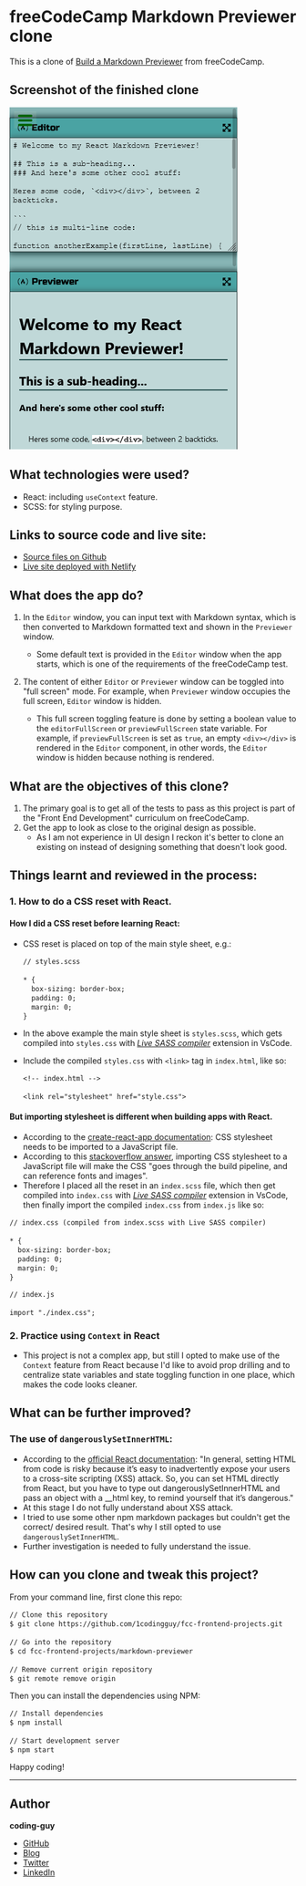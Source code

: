 # freeCodeCamp Markdown Previewer clone

This is a clone of [Build a Markdown Previewer](https://www.freecodecamp.org/learn/front-end-libraries/front-end-libraries-projects/build-a-markdown-previewer) from freeCodeCamp.

## Screenshot of the finished clone

![screenshot](./fcc-markdown-screenshot.png)

## What technologies were used?

- React: including `useContext` feature.
- SCSS: for styling purpose.

## Links to source code and live site:

- [Source files on Github](https://github.com/1codingguy/fcc-frontend-projects/tree/main/markdown-previewer)
- [Live site deployed with Netlify](https://fcc-react-markdown.netlify.app/)

## What does the app do?

1. In the `Editor` window, you can input text with Markdown syntax, which is then converted to Markdown formatted text and shown in the `Previewer` window.

   - Some default text is provided in the `Editor` window when the app starts, which is one of the requirements of the freeCodeCamp test.

2. The content of either `Editor` or `Previewer` window can be toggled into "full screen" mode. For example, when `Previewer` window occupies the full screen, `Editor` window is hidden.
   - This full screen toggling feature is done by setting a boolean value to the `editorFullScreen` or `previewFullScreen` state variable. For example, if `previewFullScreen` is set as `true`, an empty `<div></div>` is rendered in the `Editor` component, in other words, the `Editor` window is hidden because nothing is rendered.

## What are the objectives of this clone?

1. The primary goal is to get all of the tests to pass as this project is part of the "Front End Development" curriculum on freeCodeCamp.
2. Get the app to look as close to the original design as possible.
   - As I am not experience in UI design I reckon it's better to clone an existing on instead of designing something that doesn't look good.

## Things learnt and reviewed in the process:

### 1. How to do a CSS reset with React.

#### How I did a CSS reset before learning React:

- CSS reset is placed on top of the main style sheet, e.g.:

  ```
  // styles.scss

  * {
    box-sizing: border-box;
    padding: 0;
    margin: 0;
  }
  ```

- In the above example the main style sheet is `styles.scss`, which gets compiled into `styles.css` with [_Live SASS compiler_](https://marketplace.visualstudio.com/items?itemName=ritwickdey.live-sass) extension in VsCode.
- Include the compiled `styles.css` with `<link>` tag in `index.html`, like so:

  ```
  <!-- index.html -->

  <link rel="stylesheet" href="style.css">
  ```

#### But importing stylesheet is different when building apps with React.

- According to the [create-react-app documentation](https://create-react-app.dev/docs/adding-a-stylesheet): CSS stylesheet needs to be imported to a JavaScript file.
- According to this [stackoverflow answer](https://stackoverflow.com/questions/41676054/how-to-add-fonts-to-create-react-app-based-projects), importing CSS stylesheet to a JavaScript file will make the CSS "goes through the build pipeline, and can reference fonts and images".
- Therefore I placed all the reset in an `index.scss` file, which then get compiled into `index.css` with [_Live SASS compiler_](https://marketplace.visualstudio.com/items?itemName=ritwickdey.live-sass) extension in VsCode, then finally import the compiled `index.css` from `index.js` like so:

```
// index.css (compiled from index.scss with Live SASS compiler)

* {
  box-sizing: border-box;
  padding: 0;
  margin: 0;
}
```

```
// index.js

import "./index.css";
```

### 2. Practice using `Context` in React

- This project is not a complex app, but still I opted to make use of the `Context` feature from React because I'd like to avoid prop drilling and to centralize state variables and state toggling function in one place, which makes the code looks cleaner.

## What can be further improved?

### The use of `dangerouslySetInnerHTML`:

- According to the [official React documentation](https://reactjs.org/docs/dom-elements.html#dangerouslysetinnerhtml): "In general, setting HTML from code is risky because it’s easy to inadvertently expose your users to a cross-site scripting (XSS) attack. So, you can set HTML directly from React, but you have to type out dangerouslySetInnerHTML and pass an object with a \_\_html key, to remind yourself that it’s dangerous."
- At this stage I do not fully understand about XSS attack.
- I tried to use some other npm markdown packages but couldn't get the correct/ desired result. That's why I still opted to use `dangerouslySetInnerHTML`.
- Further investigation is needed to fully understand the issue.


## How can you clone and tweak this project?

From your command line, first clone this repo:

```
// Clone this repository
$ git clone https://github.com/1codingguy/fcc-frontend-projects.git

// Go into the repository
$ cd fcc-frontend-projects/markdown-previewer

// Remove current origin repository
$ git remote remove origin

```

Then you can install the dependencies using NPM:

```
// Install dependencies
$ npm install

// Start development server
$ npm start
```

Happy coding!

---

## Author

**coding-guy**

- [GitHub](https://github.com/1codingguy)
- [Blog](https://blog.coding-guy.com/)
- [Twitter](https://twitter.com/1codingguy)
- [LinkedIn](https://www.linkedin.com/in/1codingguy/)
